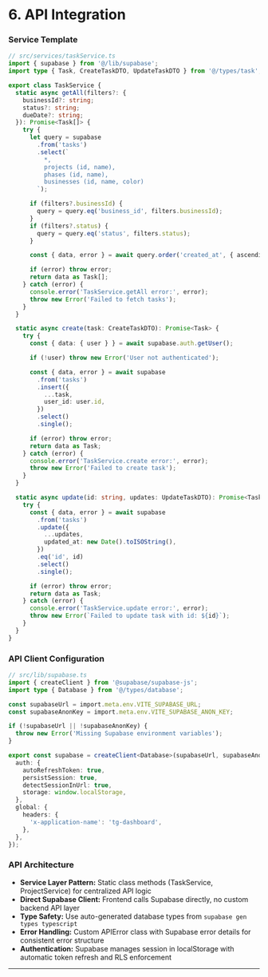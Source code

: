 # 6. API Integration

### Service Template

```typescript
// src/services/taskService.ts
import { supabase } from '@/lib/supabase';
import type { Task, CreateTaskDTO, UpdateTaskDTO } from '@/types/task';

export class TaskService {
  static async getAll(filters?: {
    businessId?: string;
    status?: string;
    dueDate?: string;
  }): Promise<Task[]> {
    try {
      let query = supabase
        .from('tasks')
        .select(`
          *,
          projects (id, name),
          phases (id, name),
          businesses (id, name, color)
        `);

      if (filters?.businessId) {
        query = query.eq('business_id', filters.businessId);
      }
      if (filters?.status) {
        query = query.eq('status', filters.status);
      }

      const { data, error } = await query.order('created_at', { ascending: false });

      if (error) throw error;
      return data as Task[];
    } catch (error) {
      console.error('TaskService.getAll error:', error);
      throw new Error('Failed to fetch tasks');
    }
  }

  static async create(task: CreateTaskDTO): Promise<Task> {
    try {
      const { data: { user } } = await supabase.auth.getUser();

      if (!user) throw new Error('User not authenticated');

      const { data, error } = await supabase
        .from('tasks')
        .insert({
          ...task,
          user_id: user.id,
        })
        .select()
        .single();

      if (error) throw error;
      return data as Task;
    } catch (error) {
      console.error('TaskService.create error:', error);
      throw new Error('Failed to create task');
    }
  }

  static async update(id: string, updates: UpdateTaskDTO): Promise<Task> {
    try {
      const { data, error } = await supabase
        .from('tasks')
        .update({
          ...updates,
          updated_at: new Date().toISOString(),
        })
        .eq('id', id)
        .select()
        .single();

      if (error) throw error;
      return data as Task;
    } catch (error) {
      console.error('TaskService.update error:', error);
      throw new Error(`Failed to update task with id: ${id}`);
    }
  }
}
```

### API Client Configuration

```typescript
// src/lib/supabase.ts
import { createClient } from '@supabase/supabase-js';
import type { Database } from '@/types/database';

const supabaseUrl = import.meta.env.VITE_SUPABASE_URL;
const supabaseAnonKey = import.meta.env.VITE_SUPABASE_ANON_KEY;

if (!supabaseUrl || !supabaseAnonKey) {
  throw new Error('Missing Supabase environment variables');
}

export const supabase = createClient<Database>(supabaseUrl, supabaseAnonKey, {
  auth: {
    autoRefreshToken: true,
    persistSession: true,
    detectSessionInUrl: true,
    storage: window.localStorage,
  },
  global: {
    headers: {
      'x-application-name': 'tg-dashboard',
    },
  },
});
```

### API Architecture

- **Service Layer Pattern:** Static class methods (TaskService, ProjectService) for centralized API logic
- **Direct Supabase Client:** Frontend calls Supabase directly, no custom backend API layer
- **Type Safety:** Use auto-generated database types from `supabase gen types typescript`
- **Error Handling:** Custom APIError class with Supabase error details for consistent error structure
- **Authentication:** Supabase manages session in localStorage with automatic token refresh and RLS enforcement

---
